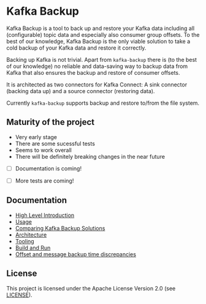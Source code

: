 # Kafka Backup

Kafka Backup is a tool to back up and restore your Kafka data
including all (configurable) topic data and especially also consumer
group offsets. To the best of our knowledge, Kafka Backup is the only
viable solution to take a cold backup of your Kafka data and restore
it correctly.

Backing up Kafka is not trivial. Apart from `kafka-backup` there is
(to the best of our knowledge) no reliable and data-saving way to
backup data from Kafka that also ensures the backup and restore of
consumer offsets.

It is architected as two connectors for Kafka
Connect: A sink connector (backing data up) and a source connector
(restoring data).

Currently `kafka-backup` supports backup and restore to/from the file
system.

## Maturity of the project

* Very early stage
* There are some sucessful tests
* Seems to work overall
* There will be definitely breaking changes in the near future
* [ ] Documentation is coming!
* [ ] More tests are coming!


## Documentation

* [High Level
  Introduction](./docs/Blogposts/2019-06_Introducing_Kafka_Backup.md)
* [Usage](./docs/Usage.md)
* [Comparing Kafka Backup
  Solutions](./docs/Comparing_Kafka_Backup_Solutions.md)
* [Architecture](./docs/Kafka_Backup_Architecture.md)
* [Tooling](./docs/Tooling.md)
* [Build and Run](./docs/Build_and_Run.md)
* [Offset and message backup time discrepancies](./docs/offset_backup_issue.md)


## License

This project is licensed under the Apache License Version 2.0 (see
[LICENSE](./LICENSE)).
